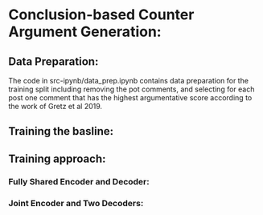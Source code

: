 # Conclusion-based Counter Argument Generation:

## Data Preparation:

The code in src-ipynb/data_prep.ipynb contains data preparation for the training split including removing the pot comments, and selecting for each post one comment that has the highest argumentative score according to the work of Gretz et al 2019.

## Training the basline:


## Training approach:

### Fully Shared Encoder and Decoder:

### Joint Encoder and Two Decoders:

